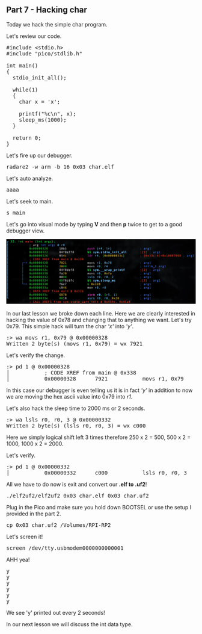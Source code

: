 ## Part 7 - Hacking char

Today we hack the simple char program.

Let's review our code.

<pre spellcheck="false">#include &lt;stdio.h&gt;
#include "pico/stdlib.h"

int main()&nbsp;
{
&nbsp; stdio_init_all();

&nbsp; while(1)&nbsp;
&nbsp; {
&nbsp; &nbsp; char x = 'x';
&nbsp; &nbsp; &nbsp; &nbsp;&nbsp;
&nbsp; &nbsp; printf("%c\n", x);
&nbsp; &nbsp; sleep_ms(1000);
&nbsp; }
&nbsp; &nbsp; &nbsp; &nbsp;&nbsp;
&nbsp; return 0;
}
</pre>

Let's fire up our debugger.

<pre spellcheck="false">radare2 -w arm -b 16 0x03_char.elf
</pre>

Let's auto analyze.

<pre spellcheck="false">aaaa
</pre>

Let's seek to main.

<pre spellcheck="false">s main
</pre>

Let's go into visual mode by typing&nbsp;__V__&nbsp;and then&nbsp;__p__&nbsp;twice to get to a good debugger view.

<div class="slate-resizable-image-embed slate-image-embed__resize-full-width"><img src="/imgs/1616750858178.jpg"/></div>

In our last lesson we broke down each line. Here we are clearly interested in hacking the value of 0x78 and changing that to anything we want. Let's try 0x79. This simple hack will turn the char _'x'_ into _'y'_.

<pre spellcheck="false">:&gt; wa movs r1, 0x79 @ 0x00000328
Written 2 byte(s) (movs r1, 0x79) = wx 7921
</pre>

Let's verify the change.

<pre spellcheck="false">:&gt; pd 1 @ 0x00000328
│ &nbsp; &nbsp; &nbsp; &nbsp; &nbsp; ; CODE XREF from main @ 0x338
│ &nbsp; &nbsp; &nbsp; &nbsp; &nbsp; 0x00000328&nbsp; &nbsp; &nbsp; 7921 &nbsp; &nbsp; &nbsp; &nbsp; &nbsp; movs r1, 0x79 &nbsp; &nbsp; &nbsp; &nbsp; &nbsp; &nbsp; &nbsp; ; 'y' ; arg1
</pre>

In this case our debugger is even telling us it is in fact _'y'_ in addition to now we are moving the hex ascii value into 0x79 into _r1_.

Let's also hack the sleep time to 2000 ms or 2 seconds.

<pre spellcheck="false">:&gt; wa lsls r0, r0, 3 @ 0x00000332
Written 2 byte(s) (lsls r0, r0, 3) = wx c000
</pre>

Here we simply logical shift left 3 times therefore 250 x 2 = 500, 500 x 2 = 1000, 1000 x 2 = 2000.

Let's verify.

<pre spellcheck="false">:&gt; pd 1 @ 0x00000332
│ &nbsp; &nbsp; &nbsp; &nbsp; &nbsp; 0x00000332&nbsp; &nbsp; &nbsp; c000 &nbsp; &nbsp; &nbsp; &nbsp; &nbsp; lsls r0, r0, 3
</pre>

All we have to do now is exit and convert our&nbsp;__.elf&nbsp;__to&nbsp;__.uf2__!

<pre spellcheck="false">./elf2uf2/elf2uf2 0x03_char.elf 0x03_char.uf2
</pre>

Plug in the Pico and make sure you hold down BOOTSEL or use the setup I provided in the part 2.

<pre spellcheck="false">cp 0x03_char.uf2 /Volumes/RPI-RP2
</pre>

Let's screen it!

<pre spellcheck="false">screen /dev/tty.usbmodem0000000000001
</pre>

AHH yea!

<pre spellcheck="false">y
y
y
y
y
y
</pre>

We see 'y' printed out every 2 seconds!

In our next lesson we will discuss the int data type.
